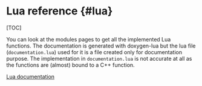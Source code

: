 Lua reference {#lua}
===
[TOC]

You can look at the modules pages to get all the implemented Lua functions. The documentation is generated with doxygen-lua but the lua file (`documentation.lua`) used for it is a file created only for documentation purpose. The implementation in `documentation.lua` is not accurate at all as the functions are (almost) bound to a C++ function.

[Lua documentation](../../doc_doxygen/doc_lua/index.html)